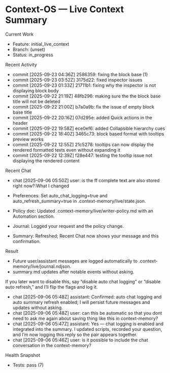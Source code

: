 # Context-OS — Live Context Summary

Current Work
- Feature: initial_live_context
- Branch: (unset)
- Status: in_progress

Recent Activity
- commit [2025-09-23 04:36Z] 2586359: fixing the block base (1)
- commit [2025-09-23 03:52Z] 3175d22: fixed inspector issues
- commit [2025-09-23 01:33Z] 21711b1: fixing why the inspector is not displaying block body
- commit [2025-09-22 21:19Z] 48fb296: making sure the the block base title will not be deleted
- commit [2025-09-22 21:00Z] b7a0a9b: fix the issue of empty block base title
- commit [2025-09-22 20:16Z] 07d295e: added Quick actions in the header
- commit [2025-09-22 19:58Z] ece0ef6: added Collapsible hierarchy cues
- commit [2025-09-22 18:40Z] 3465c73: block based format with tooltips preview works
- commit [2025-09-22 12:55Z] 21c5278: tooltips can now display the rendered formatted texts even without expanding it
- commit [2025-09-22 12:39Z] f28e447: testing the tooltip issue not displaying the rendered content

Recent Chat
- chat [2025-09-06 05:50Z] user: is the ff complete text are also stored right now?:What I changed

- Preferences: Set auto_chat_logging=true and auto_refresh_summary=true in .context-memory/live/state.json.
- Policy doc: Updated .context-memory/live/writer-policy.md with an Automation section.
- Journal: Logged your request and the policy change.
- Summary: Refreshed; Recent Chat now shows your message and this confirmation.

Result

- Future user/assistant messages are logged automatically to .context-memory/live/journal.ndjson.
- summary.md updates after notable events without asking.

If you later want to disable this, say “disable auto chat logging” or “disable auto refresh,” and I’ll flip the
flags and log it.

- chat [2025-09-06 05:48Z] assistant: Confirmed: auto chat logging and auto summary refresh enabled; I will persist future messages and updates without asking.
- chat [2025-09-06 05:48Z] user: can this be automatic so that you dont need to ask me again about saving thing like this in context-memory?
- chat [2025-09-06 05:47Z] assistant: Yes — chat logging is enabled and integrated into the summary. I updated scripts, recorded your question, and I’m now logging this reply so the pair appears together.
- chat [2025-09-06 05:46Z] user: is it possible to include the chat conversation in the context-memory?

Health Snapshot
- Tests: pass (7)
